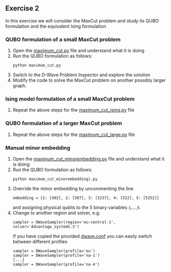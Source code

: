 ## Exercise 2

In this exercise we will consider the MaxCut problem and study its QUBO formulation and the equivalent Ising formulation

### QUBO formulation of a small MaxCut problem

1. Open the [maximum_cut.py](maximum_cut.py) file and understand what it is doing
2. Run the QUBO formulation as follows:
   ```
   python maximum_cut.py
   ```
3. Switch to the D-Wave Problem Inspector and explore the solution
4. Modify the code to solve the MaxCut problem on another possibly larger graph.

### Ising model formulation of a small MaxCut problem

1. Repeat the above steps for the [maximum_cut_ising.py](maximum_cut_ising.py) file

### QUBO formulation of a larger MaxCut problem

1. Repeat the above steps for the [maximum_cut_large.py](maximum_cut_large.py) file

### Manual minor embedding

1. Open the [maximum_cut_minorembedding.py](maximum_cut_minorembedding.py) file and understand what it is doing
2. Run the QUBO formulation as follows:
   ```
   python maximum_cut_minorembedding).py
   ```
3. Override the minor embedding by uncommenting the line
   ```
   embedding = {1: [492], 2: [507], 3: [5237], 4: [522], 5: [5252]}
   ```
   and assigning physical qubits to the 5 binary variables `1`,...,`5`.
4. Change to another region and solver, e.g.
   ```
   sampler = DWaveSampler(region='eu-central-1', solver='Advantage_system5.3')
   ```
   If you have copied the provided [dwave.conf](../dwave.conf) you can easily switch between different profiles
   ```
   sampler = DWaveSampler(profile='eu')
   sampler = DWaveSampler(profile='na-1')
   [...]
   sampler = DWaveSampler(profile='na-4')
   ```

